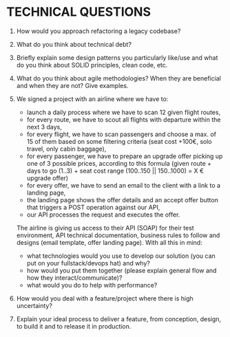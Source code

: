 # TECHNICAL QUESTIONS

1. How would you approach refactoring a legacy codebase?

2. What do you think about technical debt?

3. Briefly explain some design patterns you particularly like/use and what do you think about SOLID principles, clean code, etc.

4. What do you think about agile methodologies? When they are beneficial and when they are not? Give examples.

5. We signed a project with an airline where we have to:

   - launch a daily process where we have to scan 12 given flight routes,
   - for every route, we have to scout all flights with departure within the next 3 days,
   - for every flight, we have to scan passengers and choose a max. of 15 of them based on some filtering criteria (seat cost +100€, solo travel, only cabin baggage),
   - for every passenger, we have to prepare an upgrade offer picking up one of 3 possible prices, according to this formula (given route + days to go (1..3) + seat cost range (100..150 || 150..1000) = X € upgrade offer)
   - for every offer, we have to send an email to the client with a link to a landing page,
   - the landing page shows the offer details and an accept offer button that triggers a POST operation against our API,
   - our API processes the request and executes the offer.
   
   The airline is giving us access to their API (SOAP) for their test environment, API technical documentation, business rules to follow and designs (email template, offer landing page). With all this in mind:
   - what technologies would you use to develop our solution (you can put on your fullstack/devops hat) and why? 
   - how would you put them together (please explain general flow and how they interact/communicate)? 
   - what would you do to help with performance? 
   
6. How would you deal with a feature/project where there is high uncertainty?

7. Explain your ideal process to deliver a feature, from conception, design, to build it and to release it in production.
